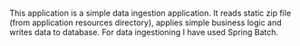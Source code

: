 This application is a simple data ingestion application. It reads static zip file (from application resources directory), applies simple business logic 
and writes data to database.
For data ingestioning I have used Spring Batch.
